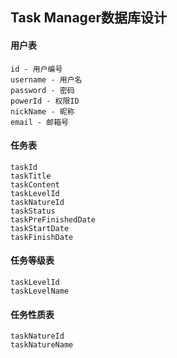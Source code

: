 ## Task Manager数据库设计

#### 用户表

```
id - 用户编号
username - 用户名
password - 密码
powerId - 权限ID
nickName - 昵称
email - 邮箱号
```

#### 任务表

```
taskId
taskTitle
taskContent
taskLevelId
taskNatureId
taskStatus
taskPreFinishedDate
taskStartDate
taskFinishDate
```

#### 任务等级表

```
taskLevelId
taskLevelName
```

#### 任务性质表

```
taskNatureId
taskNatureName
```

